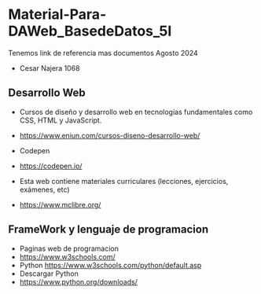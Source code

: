 # Material-Para-DAWeb_BasedeDatos_5I
Tenemos link de referencia mas documentos Agosto 2024
- Cesar Najera 1068
## Desarrollo Web

- Cursos de diseño y desarrollo web en tecnologías fundamentales como CSS, HTML y JavaScript.
- https://www.eniun.com/cursos-diseno-desarrollo-web/

- Codepen
- https://codepen.io/

- Esta web contiene materiales curriculares (lecciones, ejercicios, exámenes, etc)
- https://www.mclibre.org/

## FrameWork y lenguaje de programacion
- Paginas web de programacion
- https://www.w3schools.com/
- Python https://www.w3schools.com/python/default.asp
- Descargar Python
- https://www.python.org/downloads/
  

